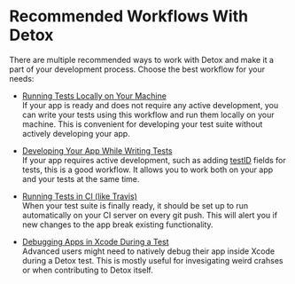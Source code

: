 # Recommended Workflows With Detox

There are multiple recommended ways to work with Detox and make it a part of your development process. Choose the best workflow for your needs:

* [Running Tests Locally on Your Machine](Guide.RunningLocally.md)<br>If your app is ready and does not require any active development, you can write your tests using this workflow and run them locally on your machine. This is convenient for developing your test suite without actively developing your app.

* [Developing Your App While Writing Tests](Guide.DevelopingWhileWritingTests.md)<br>If your app requires active development, such as adding [testID](https://facebook.github.io/react-native/docs/view.html#testid) fields for tests, this is a good workflow. It allows you to work both on your app and your tests at the same time.

* [Running Tests in CI (like Travis)](Guide.RunningOnCI.md)<br>When your test suite is finally ready, it should be set up to run automatically on your CI server on every git push. This will alert you if new changes to the app break existing functionality.

* [Debugging Apps in Xcode During a Test](Guide.DebuggingInXcode.md)<br>Advanced users might need to natively debug their app inside Xcode during a Detox test. This is mostly useful for invesigating weird crahses or when contributing to Detox itself.

